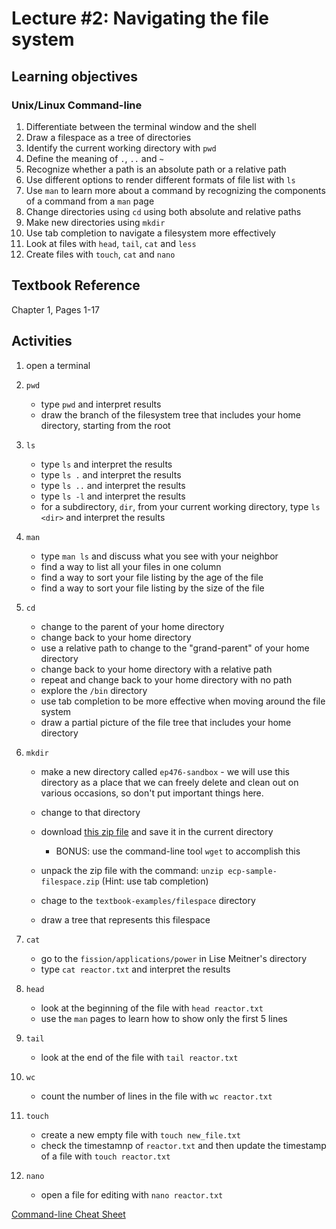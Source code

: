 # Lecture #2: Navigating the file system


## Learning objectives


### Unix/Linux Command-line

1. Differentiate between the terminal window and the shell
1. Draw a filespace as a tree of directories
1. Identify the current working directory with `pwd`
1. Define the meaning of `.`, `..` and `~`
1. Recognize whether a path is an absolute path or a relative path
1. Use different options to render different formats of file list with `ls`
1. Use `man` to learn more about a command by recognizing the components
   of a command from a `man` page
1. Change directories using `cd` using both absolute and relative paths
1. Make new directories using `mkdir`
1. Use tab completion to navigate a filesystem more effectively
1. Look at files with `head`, `tail`, `cat` and `less`
1. Create files with `touch`, `cat` and `nano`

## Textbook Reference

Chapter 1, Pages 1-17

## Activities
      
1. open a terminal
1. `pwd`

   * type `pwd` and interpret results
   * draw the branch of the filesystem tree that includes your home directory, starting from the root
     
1. `ls`

   * type `ls` and interpret the results
   * type `ls .` and interpret the results
   * type `ls ..` and interpret the results
   * type `ls -l` and interpret the results
   * for a subdirectory, `dir`, from your current working directory, type
     `ls <dir>` and interpret the results
     
1. `man`

   * type `man ls` and discuss what you see with your neighbor
   * find a way to list all your files in one column
   * find a way to sort your file listing by the age of the file
   * find a way to sort your file listing by the size of the file
     
1. `cd`

   * change to the parent of your home directory
   * change back to your home directory
   * use a relative path to change to the "grand-parent" of your home directory
   * change back to your home directory with a relative path
   * repeat and change back to your home directory with no path
   * explore the `/bin` directory
   * use tab completion to be more effective when moving around the file system
   * draw a partial picture of the file tree that includes your home directory
     
1. `mkdir`

   * make a new directory called `ep476-sandbox` - we will use this
     directory as a place that we can freely delete and clean out on various
     occasions, so don't put important things here.
   * change to that directory
   * download [this zip file](https://github.com/uw-ne/ep476/raw/master/ecp-sample-filespace.zip)
     and save it in the current directory

     * BONUS: use the command-line tool `wget` to accomplish this

   * unpack the zip file with the command: `unzip ecp-sample-filespace.zip`
     (Hint: use tab completion)
   * chage to the `textbook-examples/filespace` directory
   * draw a tree that represents this filespace
     
1. `cat`

   * go to the `fission/applications/power` in Lise Meitner's directory
   * type `cat reactor.txt` and interpret the results

1. `head`

   * look at the beginning of the file with `head reactor.txt`
   * use the `man` pages to learn how to show only the first 5 lines
     
1. `tail`

   * look at the end of the file with `tail reactor.txt`

1. `wc`

   * count the number of lines in the file with `wc reactor.txt`

1. `touch`

   * create a new empty file with `touch new_file.txt`
   * check the timestamnp of `reactor.txt` and then update the timestamp of
     a file with `touch reactor.txt`

1. `nano`

   * open a file for editing with `nano reactor.txt`

[Command-line Cheat Sheet](http://www.catonmat.net/download/gnu-coreutils-cheat-sheet.pdf)

